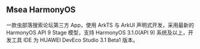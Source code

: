 ## Msea HarmonyOS

一款虫部落搜索论坛第三方 App，使用 ArkTS 与 ArkUI 声明式开发，采用最新的 HarmonyOS API 9 Stage 模型，支持 HarmonyOS 3.1.0(API 9) 系统及以上，开发工具 IDE 为 HUAWEI DevEco Studio 3.1 Beta1 版本。
